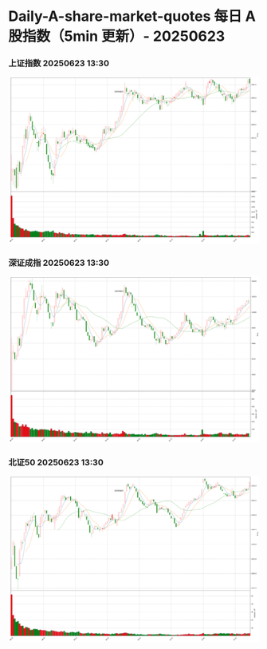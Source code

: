 
# Daily-A-share-market-quotes 每日 A 股指数（5min 更新）- 20250623

### 上证指数 20250623 13:30
![](./fig/2025/6/20250623-sh000001.png)

### 深证成指 20250623 13:30
![](./fig/2025/6/20250623-sz399001.png)

### 北证50 20250623 13:30
![](./fig/2025/6/20250623-bj899050.png)
